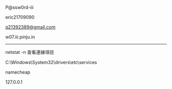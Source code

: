 P@ssw0rd-iii

eric21709090

q21392389@gmail.com



w07.iii.pinju.in



---

netstat -n 查看連線項目

‪C:\Windows\System32\drivers\etc\services

namecheap



127.0.0.1
